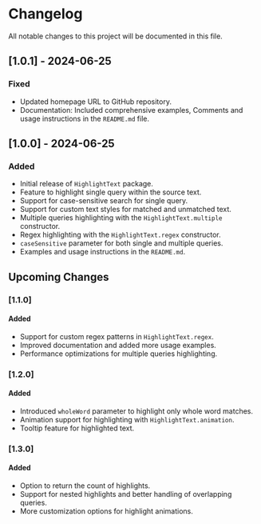 # Changelog

All notable changes to this project will be documented in this file.

## [1.0.1] - 2024-06-25
### Fixed
- Updated homepage URL to GitHub repository.
- Documentation: Included comprehensive examples, Comments and usage instructions in the `README.md` file.


## [1.0.0] - 2024-06-25
### Added
- Initial release of `HighlightText` package.
- Feature to highlight single query within the source text.
- Support for case-sensitive search for single query.
- Support for custom text styles for matched and unmatched text.
- Multiple queries highlighting with the `HighlightText.multiple` constructor.
- Regex highlighting with the `HighlightText.regex` constructor.
- `caseSensitive` parameter for both single and multiple queries.
- Examples and usage instructions in the `README.md`.

## Upcoming Changes

### [1.1.0] 
#### Added
- Support for custom regex patterns in `HighlightText.regex`.
- Improved documentation and added more usage examples.
- Performance optimizations for multiple queries highlighting.

### [1.2.0] 
#### Added
- Introduced `wholeWord` parameter to highlight only whole word matches.
- Animation support for highlighting with `HighlightText.animation`.
- Tooltip feature for highlighted text.

### [1.3.0]
#### Added
- Option to return the count of highlights.
- Support for nested highlights and better handling of overlapping queries.
- More customization options for highlight animations.
